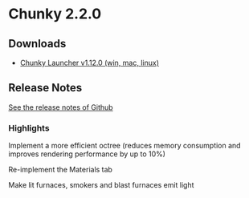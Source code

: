 Chunky 2.2.0
============

## Downloads

* [Chunky Launcher v1.12.0 (win, mac, linux)](https://chunkyupdate.lemaik.de/ChunkyLauncher.jar)

## Release Notes

[See the release notes of Github](https://github.com/chunky-dev/chunky/releases/tag/2.2.0)

### Highlights

Implement a more efficient octree (reduces memory consumption and improves rendering performance by up to 10%)

Re-implement the Materials tab

Make lit furnaces, smokers and blast furnaces emit light
